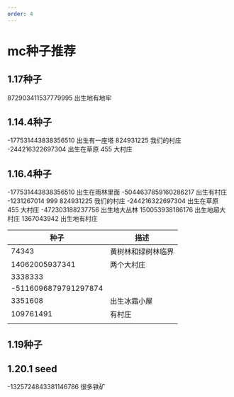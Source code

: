 ```yaml
---
order: 4
---
```

# mc种子推荐

## 1.17种子

872903411537779995   出生地有地牢

## 1.14.4种子

-177531443838356510      出生有一座塔
824931225       我们的村庄
-244216322697304   出生在草原
455    大村庄

## 1.16.4种子

-177531443838356510     出生在雨林里面
-5044637859160286217  出生有村庄
-1231267014
999
824931225       我们的村庄
-244216322697304   出生在草原
455    大村庄
-472303188237756    出生地大丛林
150053938186176   出生地超大村庄
1367043942           出生地有村庄

| 种子                 | 描述               |
| -------------------- | ------------------ |
| 74343                | 黄树林和绿树林临界 |
| 14062005937341       | 两个大村庄         |
| 3338333              |                    |
| -5116096879791297874 |                    |
| 3351608              | 出生冰霜小屋       |
| 109761491            | 有村庄             |
|                      |                    |

## 1.19种子

## 1.20.1 seed

-1325724843381146786   很多铁矿